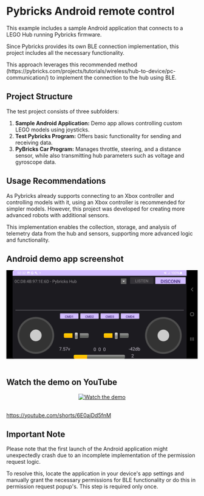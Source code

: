 <h1>Pybricks Android remote control</h1>
<p>
        This example includes a sample Android application that connects to a LEGO Hub running Pybricks firmware.
    </p>
    <p>
        Since Pybricks provides its own BLE connection implementation, this project includes all the necessary functionality.
    </p>
    <p>
            This approach leverages this recommended method (https://pybricks.com/projects/tutorials/wireless/hub-to-device/pc-communication/) to implement the connection to the hub using BLE.
    </p>
    <h2>Project Structure</h2>
    <p>The test project consists of three subfolders:</p>
    <ol>
        <li>
            <strong>Sample Android Application:</strong>  
            Demo app allows controlling custom LEGO models using joysticks.
        </li>
        <li>
            <strong>Test Pybricks Program:</strong>  
            Offers basic functionality for sending and receiving data.
        </li>
        <li>
            <strong>PyBricks Car Program:</strong>  
            Manages throttle, steering, and a distance sensor, while also transmitting hub parameters such as voltage and gyroscope data.
        </li>
    </ol>
    <h2>Usage Recommendations</h2>
    <p>
        As Pybricks already supports connecting to an Xbox controller and controlling models with it, using an Xbox controller is recommended for simpler models. However, this project was developed for creating more advanced robots with additional sensors.
    </p>
    <p>
        This implementation enables the collection, storage, and analysis of telemetry data from the hub and sensors, supporting more advanced logic and functionality.
    </p>

<h2>Android demo app screenshot</h2>
<div align="center">
        <img src="https://github.com/czuryk/Lego/blob/main/PyBricks/BLE/Android/Screenshot_20250113_023219_BLEcontrol.jpg" />
</div>
<br>

<h2>Watch the demo on YouTube</h2>
<div align="center">
    <a href="https://youtube.com/shorts/6E0ajDd5fnM">
        <img src="https://img.youtube.com/vi/6E0ajDd5fnM/0.jpg" alt="Watch the demo" />
    </a>
</div>
<br>

<p><a href="https://youtube.com/shorts/6E0ajDd5fnM">https://youtube.com/shorts/6E0ajDd5fnM</a></p>

<h2>Important Note</h2>

<p>Please note that the first launch of the Android application might unexpectedly crash due to an incomplete implementation of the permission request logic.</p>

<p>To resolve this, locate the application in your device's app settings and manually grant the necessary permissions for BLE functionality or do this in permission request popup's. This step is required only once.</p>

